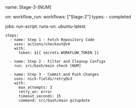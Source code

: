 name: Stage-3-[NUM]

on:
  workflow_run:
    workflows: ["Stage-2"]
    types:
      - completed

jobs:
  run-script:
    runs-on: ubuntu-latest

    steps:
      - name: Step 1 - Fetch Repository Code
        uses: actions/checkout@v4
        with:
          token: ${{ secrets.WORKFLOW_TOKEN }}

      - name: Step 2 - Filter and Cleanup Configs
        run: src/bash/main check [NUM]

      - name: Step 3 - Commit and Push Changes
        uses: nick-fields/retry@v3
        with:
          max_attempts: 3
          retry_on: error
          timeout_seconds: 15
          command: src/bash/main gitupdate

